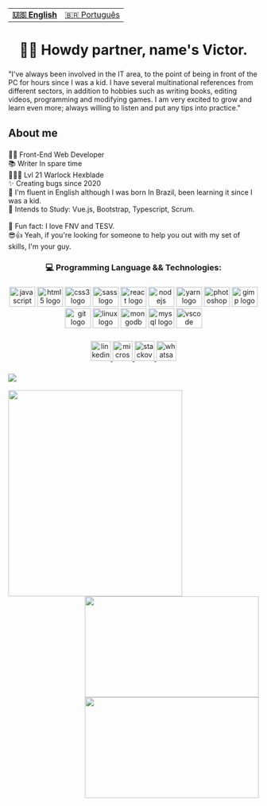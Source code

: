 <table align="center">
  <tr>
    <td>
      <b>
        <a href="README.md">🇺🇸 English</a>
      </b>
    </td>
    <td>
      <a href="README-PT.md">🇧🇷 Português</a>
    </td>
  </tr>
</table>
<h1 align="center">👋😎 Howdy partner, name's Victor.</h1>

###

<p align="left">"I've always been involved in the IT area, to the point of being in front of the PC for hours since I was a kid. I have several multinational references from different sectors, in addition to hobbies such as writing books, editing videos, programming and modifying games. I am very excited to grow and learn even more; always willing to listen and put any tips into practice."</p>

###

<h2 align="left">About me</h2>

###

<p align="left">👨‍💻 Front-End Web Developer<br>📚 Writer In spare time<br>🧙🏻‍♂️ Lvl 21 Warlock Hexblade<br>✨ Creating bugs since 2020<br>💬 I'm fluent in English although I was born In Brazil, been learning it since I was a kid.<br>🤔 Intends to Study: Vue.js, Bootstrap, Typescript, Scrum.<br><br>🎲 Fun fact: I love FNV and TESV.<br>😎👍 Yeah, if you're looking for someone to help you out with my set of skills, I'm your guy.</p>

###

<h3 align="center">💻 Programming Language && Technologies:</h3>

###

<div align="center">
  <img src="https://cdn.jsdelivr.net/gh/devicons/devicon/icons/javascript/javascript-original.svg" height="40" width="52" alt="javascript logo"  />
  <img src="https://cdn.jsdelivr.net/gh/devicons/devicon/icons/html5/html5-original.svg" height="40" width="52" alt="html5 logo"  />
  <img src="https://cdn.jsdelivr.net/gh/devicons/devicon/icons/css3/css3-original.svg" height="40" width="52" alt="css3 logo"  />
  <img src="https://cdn.jsdelivr.net/gh/devicons/devicon/icons/sass/sass-original.svg" height="40" width="52" alt="sass logo"  />
  <img src="https://cdn.jsdelivr.net/gh/devicons/devicon/icons/react/react-original.svg" height="40" width="52" alt="react logo"  />
  <img src="https://cdn.jsdelivr.net/gh/devicons/devicon/icons/nodejs/nodejs-original.svg" height="40" width="52" alt="nodejs logo"  />
  <img src="https://cdn.jsdelivr.net/gh/devicons/devicon/icons/yarn/yarn-original.svg" height="40" width="52" alt="yarn logo"  />
  <img src="https://cdn.jsdelivr.net/gh/devicons/devicon/icons/photoshop/photoshop-plain.svg" height="40" width="52" alt="photoshop logo"  />
  <img src="https://cdn.jsdelivr.net/gh/devicons/devicon/icons/gimp/gimp-original.svg" height="40" width="52" alt="gimp logo"  />
  <img src="https://cdn.jsdelivr.net/gh/devicons/devicon/icons/git/git-original.svg" height="40" width="52" alt="git logo"  />
  <img src="https://cdn.jsdelivr.net/gh/devicons/devicon/icons/linux/linux-original.svg" height="40" width="52" alt="linux logo"  />
  <img src="https://cdn.jsdelivr.net/gh/devicons/devicon/icons/mongodb/mongodb-original.svg" height="40" width="52" alt="mongodb logo"  />
  <img src="https://cdn.jsdelivr.net/gh/devicons/devicon/icons/mysql/mysql-original.svg" height="40" width="52" alt="mysql logo"  />
  <img src="https://cdn.jsdelivr.net/gh/devicons/devicon/icons/vscode/vscode-original.svg" height="40" width="52" alt="vscode logo"  />
</div>

###

<div align="center">
  <a href="https://www.linkedin.com/in/victor-manoel-soares-silva-alves/" target="_blank">
    <img src="https://img.shields.io/static/v1?message=LinkedIn&logo=linkedin&label=&color=0077B5&logoColor=white&labelColor=&style=for-the-badge" height="40" alt="linkedin logo"  />
  </a>
  <a href = "mailto: victormssalves@outlook.com" target="_blank">
    <img src="https://img.shields.io/static/v1?message=Outlook&logo=microsoft-outlook&label=&color=0078D4&logoColor=white&labelColor=&style=for-the-badge" height="40" alt="microsoft-outlook logo"  />
  </a>
  <a href="https://stackoverflow.com/users/19527223/victormssa" target="_blank">
  <img src="https://img.shields.io/static/v1?message=Stackoverflow&logo=stackoverflow&label=&color=FE7A16&logoColor=white&labelColor=&style=for-the-badge" height="40" alt="stackoverflow logo"  />
  </a>
  <a href="https://api.whatsapp.com/send?phone=%2B5571993860508&text&app_absent=0" target="_blank">
    <img src="https://img.shields.io/static/v1?message=Whatsapp&logo=whatsapp&label=&color=25D366&logoColor=white&labelColor=&style=for-the-badge" height="40" alt="whatsapp logo"  />
  </a>
</div>

###

<img align="center" src="https://activity-graph.herokuapp.com/graph?username=victormssa&theme=darkt&hide_border=true">
<br><br>
<img align="left" height="415px" width="350px" src="https://github-readme-stats.vercel.app/api/top-langs/?username=victormssa&langs_count=8&theme=dark&hide_border=true">
<div align="right">
<img height="203px" width="350px" src="https://github-readme-stats.vercel.app/api?username=victormssa&show_icons=true&custom_title=Victormssa's%20Github%20Stats&theme=dark&hide_border=true">
<img height="203px" width="350px" src="https://github-readme-streak-stats.herokuapp.com/?user=victormssa&theme=dark&hide_border=true">
</div>

###



